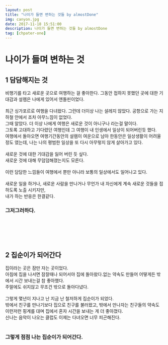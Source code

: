 ```yaml
---
layout: post
title: "나이가 들면 변하는 것들 by almostDone"
img: canyon.jpg
date: 2017-11-18 15:51:00 
description: 나이가 들면 변하는 것들 by almostDone
tag: [chpater-one]
---
```



# 나이가 들며 변하는 것 

## 1 담담해지는 것 

비행기를 타고 새로운 곳으로 여행하는 걸 좋아한다. 
그동안 접하지 못했던 곳에 대한 기대감과 설렘은 나에게 있어서 엔돌핀이었다. 
<br> <br>
최근 싱가포르로 여행을 다녀왔다. 
그런데 더이상 나는 설레지 않았다. 공항으로 가는 지하철 안에서 조차 아무느낌이 없었다. 
<br> 그때 알았다. 더 이상 나에게 여행은 새로운 것이 아니구나 라는걸 말이다.
<br>그토록 고대하고 기다렸던 여행인데 그 여행이 내 인생에서 일상이 되어버린듯 했다. 
<br>여행에서 돌아오면 여행기간동안의 설렘이 여운으로 남아 한동안은 일상생활이 어려울 정도 였는데, 나는 나의 평범한 일상을 또 다시 아무렇지 않게 살아가고 있다. 
<br><br>
새로운 것에 대한 기대감을 잃어 버린 듯 싶다. 
<br>새로운 것에 대해 무덤덤해졌는지도 모른다. 
<br><br>
이런 담담한 느낌들이 여행에서 뿐만 아니라 보통의 일상에서도 일어나고 있다.  
<br>새로운 일을 하거나, 새로운 사람을 만나거나 무언가 내 자신에게 계속 새로운 것들을 접하도록 노출 시키지만, 
<br>내가 하는 반응은 한결같다.  
### 그저그러하다. 
<br><br><br><br>



## 2 집순이가 되어간다

집이라는 곳은 잠만 자는 곳이었다. 
<br> 아침에 집을 나서면 잠잘때나 되어서야 집에 돌아왔다.없는 약속도 만들어 어떻게든 밖에서 시간 보내는걸 참 좋아했다. 
<br>주말에도 쉬지않고 무조건 밖으로 돌아다녔다.
<br><br> 그렇게 몇년이 지나고 난 지금 난 철저하게 집순이가 되었다. 
<Br>밖에서 친구를 만나기보다 집으로 친구를 불러왔고, 밖에서 만나자는 친구들의 약속도 이런저런 핑계를 대며 집에서 혼자 시간을 보내는 게 더 좋아졌다. 
<br>신나는 음악이 나오는 클럽도 이제는 다녀오면 너무 피곤해진다. 
<br><br>
### 그렇게 점점 나는 집순이가 되어간다.
